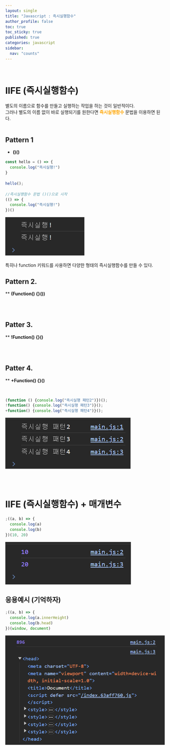 ```yaml
---
layout: single
title: "Javascript : 즉시실행함수"
author_profile: false
toc: true
toc_sticky: true
published: true
categories: javascript
sidebar:
  nav: "counts"
---
```


<br>

# IIFE (즉시실행함수)

<div class="notice--info">
별도의 이름으로 함수를 만들고 실행하는 작업을 하는 것이 일반적이다.<br>
그러나 별도의 이름 없이 바로 실행되기를 원한다면 <b style="color:orange">즉시실행함수</b> 문법을 이용하면 된다.
</div>

<br>

## Pattern 1

* **()()**

```javascript
const hello = () => {
  console.log("즉시실행!")
}

hello();

//즉시실행함수 문법 ()()으로 시작
(() => {
  console.log("즉시실행!")
})()
```

<img src="/assets/images/Javascript/javascript-즉시실행함수1.png" />

<br>
<br>


<div class="notice--info">특히나 function 키워드를 사용하면 다양한 형태의 즉시실행함수를 만들 수 있다.</div>

## Pattern 2.

**  **(Function() {}())**

<br>
<br>

## Patter 3.

** **!Function() {}()**

<br>
<br>

## Patter 4.

** **+Function() {}()**

<br>


```javascript
(function () {console.log("즉시실행 패턴2")})();
!function() {console.log("즉시실행 패턴3")}();
+function() {console.log("즉시실행 패턴4")}();
```

<img src="/assets/images/Javascript/javascript-즉시실행함수2.png" />

<br><br>

# IIFE (즉시실행함수) + 매개변수

```javascript
;((a, b) => {
  console.log(a)
  console.log(b)
})(10, 20)
```

<img src="/assets/images/Javascript/javascript-즉시실행함수3.png" />

<br>

## 응용예시 (기억하자)

```javascript
;((a, b) => {
  console.log(a.innerHeight)
  console.log(b.head)
})(window, document)
```

<img src="/assets/images/Javascript/javascript-즉시실행함수4.png" />

